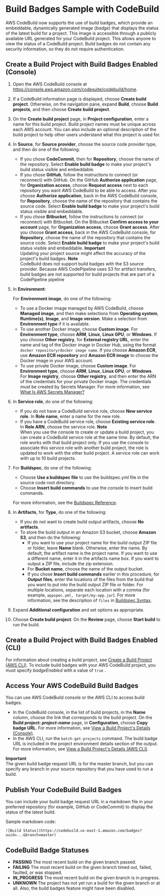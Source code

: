 # Build Badges Sample with CodeBuild<a name="sample-build-badges"></a>

AWS CodeBuild now supports the use of build badges, which provide an embeddable, dynamically generated image \(*badge*\) that displays the status of the latest build for a project\. This image is accessible through a publicly available URL generated for your CodeBuild project\. This allows anyone to view the status of a CodeBuild project\. Build badges do not contain any security information, so they do not require authentication\.

## Create a Build Project with Build Badges Enabled \(Console\)<a name="sample-build-badges-request-running"></a>

1. Open the AWS CodeBuild console at [https://console\.aws\.amazon\.com/codesuite/codebuild/home](https://console.aws.amazon.com/codesuite/codebuild/home)\.

1.  If a CodeBuild information page is displayed, choose **Create build project**\. Otherwise, on the navigation pane, expand **Build**, choose **Build projects**, and then choose **Create build project**\. 

1. On the **Create build project** page, in **Project configuration**, enter a name for this build project\. Build project names must be unique across each AWS account\. You can also include an optional description of the build project to help other users understand what this project is used for\.

1. In **Source**, for **Source provider**, choose the source code provider type, and then do one of the following:
   + If you chose **CodeCommit**, then for **Repository**, choose the name of the repository\. Select **Enable build badge** to make your project's build status visible and embeddable\.
   + If you chose **GitHub**, follow the instructions to connect \(or reconnect\) with GitHub\. On the GitHub **Authorize application** page, for **Organization access**, choose **Request access** next to each repository you want AWS CodeBuild to be able to access\. After you choose **Authorize application**, back in the AWS CodeBuild console, for **Repository**, choose the name of the repository that contains the source code\. Select **Enable build badge** to make your project's build status visible and embeddable\.
   + If you chose **Bitbucket**, follow the instructions to connect \(or reconnect\) with Bitbucket\. On the Bitbucket **Confirm access to your account** page, for **Organization access**, choose **Grant access**\. After you choose **Grant access**, back in the AWS CodeBuild console, for **Repository**, choose the name of the repository that contains the source code\. Select **Enable build badge** to make your project's build status visible and embeddable\.
**Important**  
Updating your project source might affect the accuracy of the project's build badges\.
**Note**  
 CodeBuild does not support build badges with the S3 source provider\. Because AWS CodePipeline uses S3 for artifact transfers, build badges are not supported for build projects that are part of a CodePipeline pipeline 

1. In **Environment**:

   For **Environment image**, do one of the following:
   + To use a Docker image managed by AWS CodeBuild, choose **Managed image**, and then make selections from **Operating system**, **Runtime\(s\)**, **Image**, and **Image version**\. Make a selection from **Environment type** if it is available\.
   + To use another Docker image, choose **Custom image**\. For **Environment type**, choose **ARM**, **Linux**, **Linux GPU**, or **Windows**\. If you choose **Other registry**, for **External registry URL**, enter the name and tag of the Docker image in Docker Hub, using the format `docker repository/docker image name`\. If you choose **Amazon ECR**, use **Amazon ECR repository** and **Amazon ECR image** to choose the Docker image in your AWS account\.
   + To use private Docker image, choose **Custom image**\. For **Environment type**, choose **ARM**, **Linux**, **Linux GPU**, or **Windows**\. For **Image registry**, choose **Other registry**, and then enter the ARN of the credentials for your private Docker image\. The credentials must be created by Secrets Manager\. For more information, see [What Is AWS Secrets Manager?](https://docs.aws.amazon.com/secretsmanager/latest/userguide/)

1. In **Service role**, do one of the following:
   + If you do not have a CodeBuild service role, choose **New service role**\. In **Role name**, enter a name for the new role\.
   + If you have a CodeBuild service role, choose **Existing service role**\. In **Role ARN**, choose the service role\.
**Note**  
When you use the console to create or update a build project, you can create a CodeBuild service role at the same time\. By default, the role works with that build project only\. If you use the console to associate this service role with another build project, the role is updated to work with the other build project\. A service role can work with up to 10 build projects\.

1. For **Buildspec**, do one of the following:
   + Choose **Use a buildspec file** to use the buildspec\.yml file in the source code root directory\.
   + Choose **Insert build commands** to use the console to insert build commands\.

   For more information, see the [Buildspec Reference](build-spec-ref.md)\.

1. In **Artifacts**, for **Type**, do one of the following:
   + If you do not want to create build output artifacts, choose **No artifacts**\.
   + To store the build output in an Amazon S3 bucket, choose **Amazon S3**, and then do the following:
     + If you want to use your project name for the build output ZIP file or folder, leave **Name** blank\. Otherwise, enter the name\. By default, the artifact name is the project name\. If you want to use a different name, enter it in the artifacts name box\. If you want to output a ZIP file, include the zip extension\.
     + For **Bucket name**, choose the name of the output bucket\.
     + If you chose **Insert build commands** earlier in this procedure, for **Output files**, enter the locations of the files from the build that you want to put into the build output ZIP file or folder\. For multiple locations, separate each location with a comma \(for example, `appspec.yml, target/my-app.jar`\)\. For more information, see the description of `files` in [Buildspec Syntax](build-spec-ref.md#build-spec-ref-syntax)\.

1. Expand **Additional configuration** and set options as appropriate\.

1. Choose **Create build project**\. On the **Review** page, choose **Start build** to run the build\.

## Create a Build Project with Build Badges Enabled \(CLI\)<a name="sample-build-badges-request-running-cli"></a>

For information about creating a build project, see [Create a Build Project \(AWS CLI\)](create-project.md#create-project-cli)\. To include build badges with your AWS CodeBuild project, you must specify *badgeEnabled* with a value of `true` \.

## Access Your AWS CodeBuild Build Badges<a name="access-badges"></a>

You can use AWS CodeBuild console or the AWS CLI to access build badges\.
+ In the CodeBuild console, in the list of build projects, in the **Name** column, choose the link that corresponds to the build project\. On the **Build project: *project\-name*** page, in **Configuration**, choose **Copy badge URL**\. For more information, see [View a Build Project's Details \(Console\)](view-project-details.md#view-project-details-console)\.
+ In the AWS CLI, run the `batch-get-projects` command\. The build badge URL is included in the project environment details section of the output\. For more information, see [View a Build Project's Details \(AWS CLI\)](view-project-details.md#view-project-details-cli)\.

**Important**  
The given build badge request URL is for the master branch, but you can specify any branch in your source repository that you have used to run a build\.

## Publish Your CodeBuild Build Badges<a name="publish-badges"></a>

You can include your build badge request URL in a markdown file in your preferred repository \(for example, GitHub or CodeCommit\) to display the status of the latest build\.

Sample markdown code:

```
![Build Status](https://codebuild.us-east-1.amazon.com/badges?uuid=...&branch=master)
```

## CodeBuild Badge Statuses<a name="badge-statuses"></a>
+ **PASSING** The most recent build on the given branch passed\. 
+ **FAILING** The most recent build on the given branch timed out, failed, faulted, or was stopped\.
+ **IN\_PROGRESS** The most recent build on the given branch is in progress\.
+ **UNKNOWN** The project has not yet run a build for the given branch or at all\. Also, the build badges feature might have been disabled\.